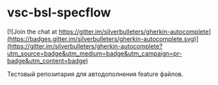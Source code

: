 # vsc-bsl-specflow

[![Join the chat at https://gitter.im/silverbulleters/gherkin-autocomplete](https://badges.gitter.im/silverbulleters/gherkin-autocomplete.svg)](https://gitter.im/silverbulleters/gherkin-autocomplete?utm_source=badge&utm_medium=badge&utm_campaign=pr-badge&utm_content=badge)

Тестовый репозитария для автодополнения feature файлов.